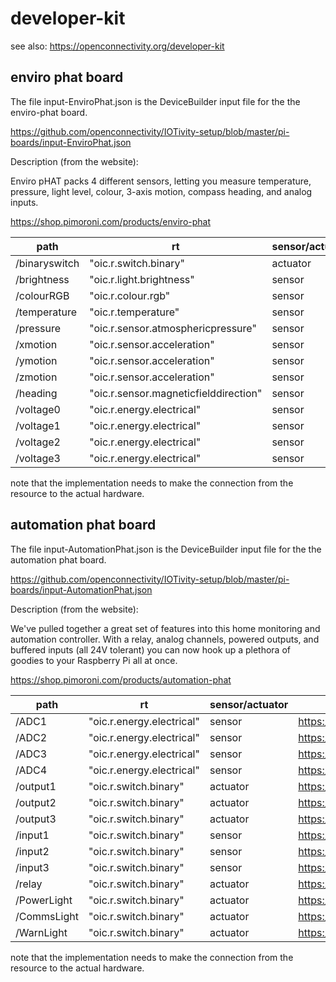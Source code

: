 # developer-kit


see also:  https://openconnectivity.org/developer-kit

## enviro phat board

The file input-EnviroPhat.json is the DeviceBuilder input file for the
the enviro-phat board.

https://github.com/openconnectivity/IOTivity-setup/blob/master/pi-boards/input-EnviroPhat.json

Description (from the website):

Enviro pHAT packs 4 different sensors, letting you measure temperature, pressure, light level, colour, 3-axis motion, compass heading, and analog inputs.

https://shop.pimoroni.com/products/enviro-phat


| path  |  rt | sensor/actuator |  resource | 
| ----- | ----- | -------| -------|
| /binaryswitch |  "oic.r.switch.binary"  |  actuator | https://oneiota.org/revisions/1393 |
| /brightness |  "oic.r.light.brightness"  | sensor | https://oneiota.org/revisions/1393 |
| /colourRGB |  "oic.r.colour.rgb"  | sensor  | https://oneiota.org/revisions/1797 |
| /temperature  | "oic.r.temperature"  | sensor | https://oneiota.org/revisions/2991 | 
| /pressure          |  "oic.r.sensor.atmosphericpressure"    | sensor | https://oneiota.org/revisions/1387 |
| /xmotion  |  "oic.r.sensor.acceleration"  | sensor | https://oneiota.org/revisions/1381 |
| /ymotion  |  "oic.r.sensor.acceleration"  | sensor | https://oneiota.org/revisions/1381 |
| /zmotion  |  "oic.r.sensor.acceleration"  | sensor | https://oneiota.org/revisions/1381 |
| /heading          |  "oic.r.sensor.magneticfielddirection"  | sensor | https://oneiota.org/revisions/2041 |
| /voltage0          |  "oic.r.energy.electrical"  | sensor |  https://oneiota.org/revisions/2732 |
| /voltage1          |  "oic.r.energy.electrical"  |sensor | https://oneiota.org/revisions/2732 |
| /voltage2          |  "oic.r.energy.electrical"  | sensor | https://oneiota.org/revisions/2732 |
| /voltage3          |  "oic.r.energy.electrical"  | sensor | https://oneiota.org/revisions/2732 |

note that the implementation needs to make the connection from the resource to the actual hardware.



## automation phat board


The file input-AutomationPhat.json is the DeviceBuilder input file for the
the automation phat board.

https://github.com/openconnectivity/IOTivity-setup/blob/master/pi-boards/input-AutomationPhat.json

Description (from the website):

We've pulled together a great set of features into this home monitoring and automation controller. 
With a relay, analog channels, powered outputs, and buffered inputs (all 24V tolerant) you can now hook up a plethora of goodies to your Raspberry Pi all at once.

https://shop.pimoroni.com/products/automation-phat


| path  |  rt | sensor/actuator | resource | 
| ----- | ----- | -------| -------|
| /ADC1 |  "oic.r.energy.electrical"  |  sensor |  https://oneiota.org/revisions/2732 |
| /ADC2 |  "oic.r.energy.electrical"  |  sensor |  https://oneiota.org/revisions/2732 |
| /ADC3 |  "oic.r.energy.electrical"  |  sensor |  https://oneiota.org/revisions/2732 |
| /ADC4 |  "oic.r.energy.electrical"  |  sensor |  https://oneiota.org/revisions/2732 |
| /output1 |  "oic.r.switch.binary"  |  actuator |  https://oneiota.org/revisions/1393 |
| /output2 |  "oic.r.switch.binary"  |  actuator |  https://oneiota.org/revisions/1393 |
| /output3 |  "oic.r.switch.binary"  |  actuator |  https://oneiota.org/revisions/1393 |
| /input1 |  "oic.r.switch.binary"  |  sensor |  https://oneiota.org/revisions/1393 |
| /input2 |  "oic.r.switch.binary"  |  sensor |  https://oneiota.org/revisions/1393 |
| /input3 |  "oic.r.switch.binary"  |  sensor |  https://oneiota.org/revisions/1393 |
| /relay |  "oic.r.switch.binary"  |  actuator |  https://oneiota.org/revisions/1393 |
| /PowerLight |  "oic.r.switch.binary"  |  actuator |  https://oneiota.org/revisions/1393 |
| /CommsLight |  "oic.r.switch.binary"  |  actuator |  https://oneiota.org/revisions/1393 |
| /WarnLight |  "oic.r.switch.binary"  |  actuator |  https://oneiota.org/revisions/1393 |


note that the implementation needs to make the connection from the resource to the actual hardware.